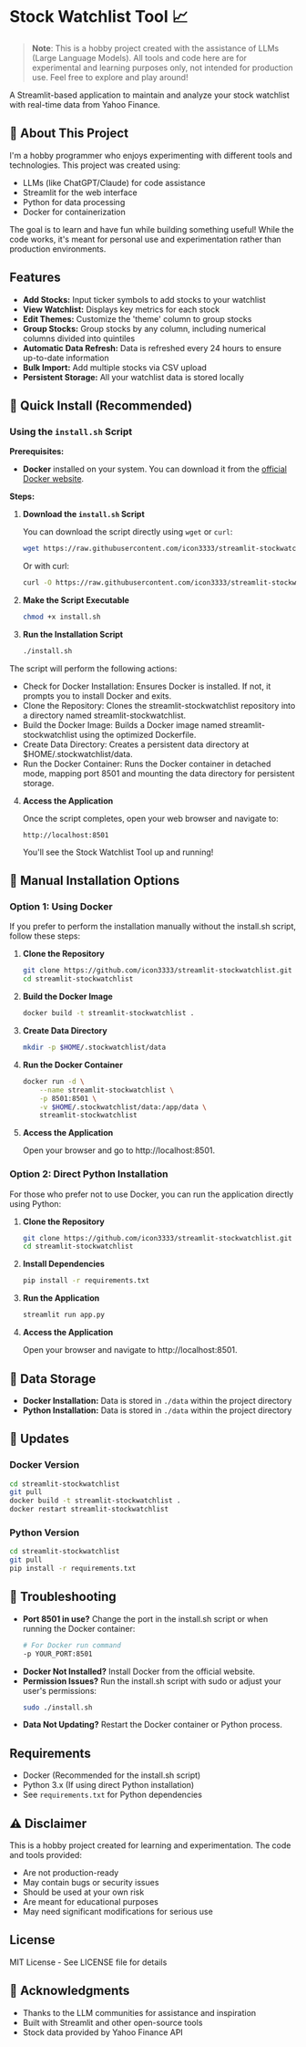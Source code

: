 # Stock Watchlist Tool 📈

> **Note**: This is a hobby project created with the assistance of LLMs (Large Language Models). All tools and code here are for experimental and learning purposes only, not intended for production use. Feel free to explore and play around!

A Streamlit-based application to maintain and analyze your stock watchlist with real-time data from Yahoo Finance.

## 👋 About This Project

I'm a hobby programmer who enjoys experimenting with different tools and technologies. This project was created using:

- LLMs (like ChatGPT/Claude) for code assistance
- Streamlit for the web interface
- Python for data processing
- Docker for containerization

The goal is to learn and have fun while building something useful! While the code works, it's meant for personal use and experimentation rather than production environments.

## Features

- **Add Stocks:** Input ticker symbols to add stocks to your watchlist
- **View Watchlist:** Displays key metrics for each stock
- **Edit Themes:** Customize the 'theme' column to group stocks
- **Group Stocks:** Group stocks by any column, including numerical columns divided into quintiles
- **Automatic Data Refresh:** Data is refreshed every 24 hours to ensure up-to-date information
- **Bulk Import:** Add multiple stocks via CSV upload
- **Persistent Storage:** All your watchlist data is stored locally

## 🚀 Quick Install (Recommended)

### Using the `install.sh` Script

**Prerequisites:**

- **Docker** installed on your system. You can download it from the [official Docker website](https://www.docker.com/get-started).

**Steps:**

1. **Download the `install.sh` Script**

   You can download the script directly using `wget` or `curl`:

   ```bash
   wget https://raw.githubusercontent.com/icon3333/streamlit-stockwatchlist/main/install.sh
   ```

   Or with curl:

   ```bash
   curl -O https://raw.githubusercontent.com/icon3333/streamlit-stockwatchlist/main/install.sh
   ```

2. **Make the Script Executable**

   ```bash
   chmod +x install.sh
   ```

3. **Run the Installation Script**

   ```bash
   ./install.sh
   ```

The script will perform the following actions:
- Check for Docker Installation: Ensures Docker is installed. If not, it prompts you to install Docker and exits.
- Clone the Repository: Clones the streamlit-stockwatchlist repository into a directory named streamlit-stockwatchlist.
- Build the Docker Image: Builds a Docker image named streamlit-stockwatchlist using the optimized Dockerfile.
- Create Data Directory: Creates a persistent data directory at $HOME/.stockwatchlist/data.
- Run the Docker Container: Runs the Docker container in detached mode, mapping port 8501 and mounting the data directory for persistent storage.

4. **Access the Application**

   Once the script completes, open your web browser and navigate to:
   ```
   http://localhost:8501
   ```

   You'll see the Stock Watchlist Tool up and running!

## 🔧 Manual Installation Options

### Option 1: Using Docker

If you prefer to perform the installation manually without the install.sh script, follow these steps:

1. **Clone the Repository**

   ```bash
   git clone https://github.com/icon3333/streamlit-stockwatchlist.git
   cd streamlit-stockwatchlist
   ```

2. **Build the Docker Image**

   ```bash
   docker build -t streamlit-stockwatchlist .
   ```

3. **Create Data Directory**

   ```bash
   mkdir -p $HOME/.stockwatchlist/data
   ```

4. **Run the Docker Container**

   ```bash
   docker run -d \
       --name streamlit-stockwatchlist \
       -p 8501:8501 \
       -v $HOME/.stockwatchlist/data:/app/data \
       streamlit-stockwatchlist
   ```

5. **Access the Application**

   Open your browser and go to http://localhost:8501.

### Option 2: Direct Python Installation

For those who prefer not to use Docker, you can run the application directly using Python:

1. **Clone the Repository**

   ```bash
   git clone https://github.com/icon3333/streamlit-stockwatchlist.git
   cd streamlit-stockwatchlist
   ```

2. **Install Dependencies**

   ```bash
   pip install -r requirements.txt
   ```

3. **Run the Application**

   ```bash
   streamlit run app.py
   ```

4. **Access the Application**

   Open your browser and navigate to http://localhost:8501.

## 💾 Data Storage

- **Docker Installation:** Data is stored in `./data` within the project directory
- **Python Installation:** Data is stored in `./data` within the project directory

## 🔄 Updates

### Docker Version

```bash
cd streamlit-stockwatchlist
git pull
docker build -t streamlit-stockwatchlist .
docker restart streamlit-stockwatchlist
```

### Python Version

```bash
cd streamlit-stockwatchlist
git pull
pip install -r requirements.txt
```

## 🛟 Troubleshooting

- **Port 8501 in use?** Change the port in the install.sh script or when running the Docker container:
  ```bash
  # For Docker run command
  -p YOUR_PORT:8501
  ```
- **Docker Not Installed?** Install Docker from the official website.
- **Permission Issues?** Run the install.sh script with sudo or adjust your user's permissions:
  ```bash
  sudo ./install.sh
  ```
- **Data Not Updating?** Restart the Docker container or Python process.

## Requirements

- Docker (Recommended for the install.sh script)
- Python 3.x (If using direct Python installation)
- See `requirements.txt` for Python dependencies

## ⚠️ Disclaimer

This is a hobby project created for learning and experimentation. The code and tools provided:
- Are not production-ready
- May contain bugs or security issues
- Should be used at your own risk
- Are meant for educational purposes
- May need significant modifications for serious use

## License

MIT License - See LICENSE file for details

## 🙏 Acknowledgments

- Thanks to the LLM communities for assistance and inspiration
- Built with Streamlit and other open-source tools
- Stock data provided by Yahoo Finance API